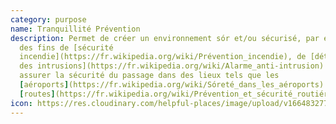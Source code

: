 ```yaml
---
category: purpose
name: Tranquillité Prévention
description: Permet de créer un environnement sór et/ou sécurisé, par exemple à
  des fins de [sécurité
  incendie](https://fr.wikipedia.org/wiki/Prévention_incendie), de [détection
  des intrusions](https://fr.wikipedia.org/wiki/Alarme_anti-intrusion) ou pour
  assurer la sécurité du passage dans des lieux tels que les
  [aéroports](https://fr.wikipedia.org/wiki/Sóreté_dans_les_aéroports) ou les
  [routes](https://fr.wikipedia.org/wiki/Prévention_et_sécurité_routiéres).
icon: https://res.cloudinary.com/helpful-places/image/upload/v1664832771/dtpr-icons/purpose/security_jocwmi.svg
---
```

